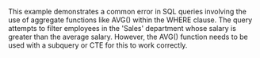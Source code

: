 This example demonstrates a common error in SQL queries involving the use of aggregate functions like AVG() within the WHERE clause. The query attempts to filter employees in the 'Sales' department whose salary is greater than the average salary.  However, the AVG() function needs to be used with a subquery or CTE for this to work correctly.